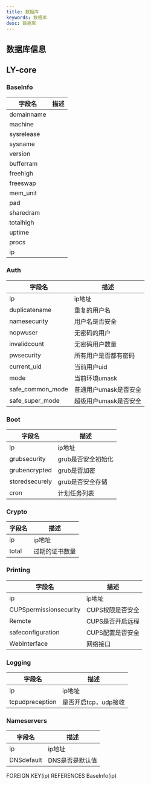 ```yaml
---
title: 数据库
keywords: 数据库
desc: 数据库
---
```


## 数据库信息

## LY-core

### BaseInfo

| 字段名     | 描述 |
| ---------- | ---- |
| domainname |      |
| machine    |      |
| sysrelease |      |
| sysname    |      |
| version    |      |
| bufferram  |      |
| freehigh   |      |
| freeswap   |      |
| mem_unit   |      |
| pad        |      |
| sharedram  |      |
| totalhigh  |      |
| uptime     |      |
| procs      |      |
| ip         |      |

### Auth

| 字段名           | 描述                  |
| ---------------- | --------------------- |
| ip               | ip地址                |
| duplicatename    | 重复的用户名          |
| namesecurity     | 用户名是否安全        |
| nopwuser         | 无密码的用户          |
| invalidcount     | 无密码用户数量        |
| pwsecurity       | 所有用户是否都有密码  |
| current_uid      | 当前用户uid           |
| mode             | 当前环境umask         |
| safe_common_mode | 普通用户umask是否安全 |
| safe_super_mode  | 超级用户umask是否安全 |

### Boot

| 字段名         | 描述               |
| -------------- | ------------------ |
| ip             | ip地址             |
| grubsecurity   | grub是否安全初始化 |
| grubencrypted  | grub是否加密       |
| storedsecurely | grub是否安全存储   |
| cron           | 计划任务列表       |

### Crypto

| 字段名 | 描述           |
| ------ | -------------- |
| ip     | ip地址         |
| total  | 过期的证书数量 |

### Printing

| 字段名                 | 描述             |
| ---------------------- | ---------------- |
| ip                     | ip地址           |
| CUPSpermissionsecurity | CUPS权限是否安全 |
| Remote                 | CUPS是否开启远程 |
| safeconfiguration      | CUPS配置是否安全 |
| WebInterface           | 网络接口         |

### Logging

| 字段名          | 描述                 |
| --------------- | -------------------- |
| ip              | ip地址               |
| tcpudpreception | 是否开启tcp，udp接收 |

### Nameservers

| 字段名     | 描述            |
| ---------- | --------------- |
| ip         | ip地址          |
| DNSdefault | DNS是否是默认值 |

FOREIGN KEY(ip) REFERENCES BaseInfo(ip)
